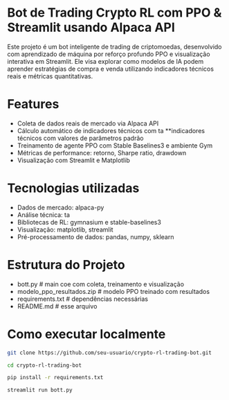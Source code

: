 # Bot de Trading Crypto RL com PPO & Streamlit usando Alpaca API 

Este projeto é um bot inteligente de trading de criptomoedas, desenvolvido com aprendizado de máquina por reforço profundo PPO e visualização interativa em Streamlit. Ele visa explorar como modelos de IA podem aprender estratégias de compra e venda utilizando indicadores técnicos reais e métricas quantitativas.

# Features

- Coleta de dados reais de mercado via Alpaca API
- Cálculo automático de indicadores técnicos com ta **indicadores técnicos com valores de parâmetros padrão 
- Treinamento de agente PPO com Stable Baselines3 e ambiente Gym
- Métricas de performance: retorno, Sharpe ratio, drawdown
- Visualização com Streamlit e Matplotlib

# Tecnologias utilizadas
- Dados de mercado: alpaca-py
- Análise técnica: ta
- Bibliotecas de RL: gymnasium e stable-baselines3
- Visualização: matplotlib, streamlit
- Pré-processamento de dados: pandas, numpy, sklearn

# Estrutura do Projeto
- bott.py # main coe com coleta, treinamento e visualização
- modelo_ppo_resultados.zip # modelo PPO treinado com resultados 
- requirements.txt # dependências necessárias
- README.md # esse arquivo

# Como executar localmente

```bash
git clone https://github.com/seu-usuario/crypto-rl-trading-bot.git

cd crypto-rl-trading-bot

pip install -r requirements.txt

streamlit run bott.py














